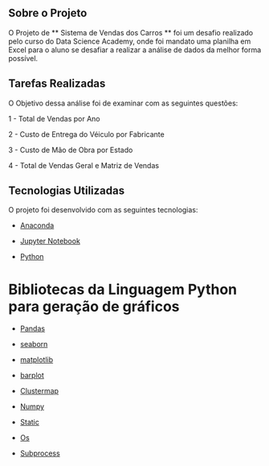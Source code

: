 ## Sobre o Projeto

O Projeto de ** Sistema de Vendas dos Carros ** foi um desafio realizado pelo curso do Data Science Academy, onde foi mandato uma planilha em Excel para o aluno
se desafiar a realizar a análise de dados da melhor forma possível.

## Tarefas Realizadas 

O Objetivo dessa análise foi de examinar com as seguintes questões: 

1 - Total de Vendas por Ano

2 - Custo de Entrega do Véiculo por Fabricante

3 - Custo de Mão de Obra por Estado 

4 - Total de Vendas Geral e Matriz de Vendas  

## Tecnologias Utilizadas 

O projeto foi desenvolvido com as seguintes tecnologias: 

- [Anaconda](https://anaconda.org/) 

- [Jupyter Notebook](https://jupyter.org/) 

- [Python](https://www.python.org/) 

# Bibliotecas da Linguagem Python para geração de gráficos 

- [Pandas](https://pandas.pydata.org/)
  
- [seaborn](https://seaborn.pydata.org/)
  
- [matplotlib](https://matplotlib.org/)  

- [barplot](https://seaborn.pydata.org/generated/seaborn.barplot.html) 

- [Clustermap](http://seaborn.pydata.org/generated/seaborn.clustermap.html) 

- [Numpy](https://numpy.org/) 

- [Static](https://www.journaldev.com/18722/python-static-method)

- [Os](https://docs.python.org/3/library/os.html)

- [Subprocess](https://docs.python.org/3/library/subprocess.html)

